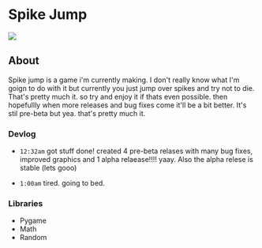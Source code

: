 
<h1>Spike Jump</h1>
<p align="left">
    <kbd><img src="https://img.shields.io/github/v/release/JoshuaDRose/spike-jump?color=olive&display_name=tag"/></kbd>
</p>
<h2>About</h2>
Spike jump is a game i'm currently making. I don't really know what I'm goign to do with it but currently you just jump over spikes and try not to die. That's pretty much it. so try and enjoy it if thats even possible. then hopefullly when more releases and bug fixes come it'll be a bit better. It's stil pre-beta but yea. that's pretty much it.

### Devlog
 - `12:32am` got stuff done! created 4 pre-beta relases with many bug fixes, improved graphics and 1 alpha relaease!!!! yaay. Also the alpha relese is stable (lets gooo)
 
 - `1:00am`  tired. going to bed.

### Libraries 
<ul>
    <li>Pygame</li>
    <li>Math</li>
    <li>Random</li>
</ul>
